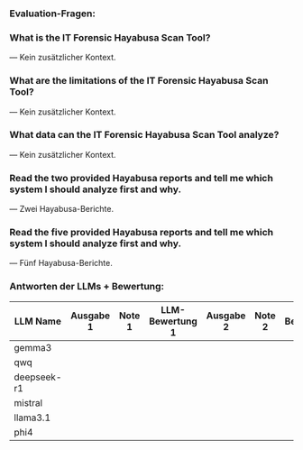 ### Evaluation-Fragen:

### What is the IT Forensic Hayabusa Scan Tool?
— Kein zusätzlicher Kontext.

### What are the limitations of the IT Forensic Hayabusa Scan Tool?
— Kein zusätzlicher Kontext.

### What data can the IT Forensic Hayabusa Scan Tool analyze?
— Kein zusätzlicher Kontext.

### Read the two provided Hayabusa reports and tell me which system I should analyze first and why.
— Zwei Hayabusa-Berichte.

### Read the five provided Hayabusa reports and tell me which system I should analyze first and why.
— Fünf Hayabusa-Berichte.

### Antworten der LLMs + Bewertung:

| LLM Name     | Ausgabe 1 | Note 1 | LLM-Bewertung 1 | Ausgabe 2 | Note 2 | LLM-Bewertung 2 | Ausgabe 3 | Note 3 | LLM-Bewertung 3 | Ausgabe 4 | Note 4 | LLM-Bewertung 4 | Ausgabe 5 | Note 5 | LLM-Bewertung 5 |
|--------------|-----------|--------|------------------|-----------|--------|------------------|-----------|--------|------------------|-----------|--------|------------------|-----------|--------|------------------|
| gemma3       |           |        |                  |           |        |                  |           |        |                  |           |        |                  |           |        |                  |
| qwq          |           |        |                  |           |        |                  |           |        |                  |           |        |                  |           |        |                  |
| deepseek-r1  |           |        |                  |           |        |                  |           |        |                  |           |        |                  |           |        |                  |
| mistral      |           |        |                  |           |        |                  |           |        |                  |           |        |                  |           |        |                  |
| llama3.1     |           |        |                  |           |        |                  |           |        |                  |           |        |                  |           |        |                  |
| phi4         |           |        |                  |           |        |                  |           |        |                  |           |        |                  |           |        |                  |
